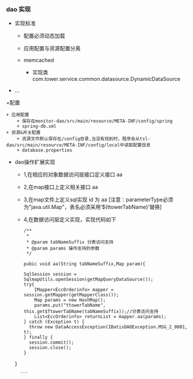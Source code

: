 ### dao 实现

+ 实现标准

	+ 配置必须动态加载
	+ 应用配置与资源配置分离
	
	+ memcached

		+ 实现类 com.tower.service.common.datasource.DynamicDataSource
	
+ ... 

+配置
	
	+ 应用配置
		+ 保存在monitor-dao/src/main/resource/META-INF/config/spring
		+ spring-db.xml
	+ 资源&开关配置
		+ 资源文件默认保存在/config目录,当没有找到时，程序会从tsl-dao/src/main/resource/META-INF/config/local中读取配置信息
		+ database.properties
		
+ dao操作扩展实现
	
	+ 1,在相应的对象数据访问层接口定义接口 aa
	+ 2,在map接口上定义相关接口 aa
	+ 3,在map文件上定义sql实现 id 为 aa [注意：parameterType必须为"java.util.Map"，表名必须采用‘${ttowerTabName}’替换]
	+ 4,在数据访问层定义实现，实现代码如下
		
		```
		/**
	 	 * 
	 	 * @param tabNameSuffix 分表访问支持
	 	 * @param params 操作支持的参数
	     */
	     
	  pubic void aa(String tabNameSuffix,Map param){
	    
	    SqlSession session = SqlmapUtils.openSession(getMapQueryDataSource());
	    try{
    	    IMapper<EccOrderinfo> mapper = session.getMapper(getMapperClass());
    	    Map params = new HashMap();
    	    params.put("ttowerTabName", this.get$TtowerTabName(tabNameSuffix));//分表访问支持
    	    List<EccOrderinfo> returnList = mapper.aa(params);
	    } catch (Exception t) {
	      throw new DataAccessException(IBatisDAOException.MSG_2_0001, t);
	    } finally {
	      session.commit();
	      session.close();
	    }
	 }
		
		```
